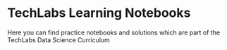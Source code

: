 # TechLabs Learning Notebooks
Here you can find practice notebooks and solutions which are part of the TechLabs Data Science Curriculum
